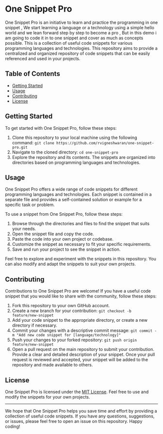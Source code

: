 # One Snippet Pro

One Snippet Pro is an initiative to learn and practice the programming in one snippet , We start learning a language or a technology using a simple hello world and we lean forward step by step to become a pro , But in this demo i am going to code it in to one snippet and cover as much as concepts possible. This is a collection of useful code snippets for various programming languages and technologies. This repository aims to provide a centralized and organized repository of code snippets that can be easily referenced and used in your projects.

## Table of Contents

- [Getting Started](#getting-started)
- [Usage](#usage)
- [Contributing](#contributing)
- [License](#license)

## Getting Started

To get started with One Snippet Pro, follow these steps:
1. Clone this repository to your local machine using the following command:
    `git clone https://github.com/rvigneshwaran/one-snippet-pro.git`
2. Navigate to the cloned directory:
    `cd one-snippet-pro`
3. Explore the repository and its contents. The snippets are organized into directories based on programming languages and technologies.

## Usage

One Snippet Pro offers a wide range of code snippets for different programming languages and technologies. Each snippet is contained in a separate file and provides a self-contained solution or example for a specific task or problem.

To use a snippet from One Snippet Pro, follow these steps:
1. Browse through the directories and files to find the snippet that suits your needs.
2. Open the snippet file and copy the code.
3. Paste the code into your own project or codebase.
4. Customize the snippet as necessary to fit your specific requirements.
5. Save and run your project to see the snippet in action.

Feel free to explore and experiment with the snippets in this repository. You can also modify and adapt the snippets to suit your own projects.

## Contributing

Contributions to One Snippet Pro are welcome! If you have a useful code snippet that you would like to share with the community, follow these steps:

1. Fork this repository to your own GitHub account.
2. Create a new branch for your contribution:
    `git checkout -b feature/new-snippet`
3. Add your code snippet to the appropriate directory, or create a new directory if necessary.
4. Commit your changes with a descriptive commit message:
    `git commit -m "Add new code snippet for [language/technology]"`
5. Push your changes to your forked repository:
    `git push origin feature/new-snippet`
6. Open a pull request on the main repository to submit your contribution. Provide a clear and detailed description of your snippet.
Once your pull request is reviewed and accepted, your snippet will be added to the repository and made available to others.

## License

One Snippet Pro is licensed under the [MIT License](LICENSE). Feel free to use and modify the snippets for your own projects.

---

We hope that One Snippet Pro helps you save time and effort by providing a collection of useful code snippets. If you have any questions, suggestions, or issues, please feel free to open an issue on this repository. Happy coding!